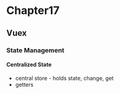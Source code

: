 # Chapter17

## Vuex

### State Management
#### Centralized State
* central store - holds state, change, get
* getters
